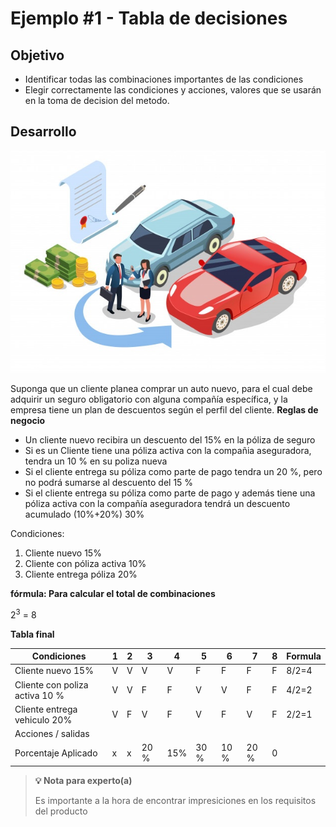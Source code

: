 # Ejemplo #1 - Tabla de decisiones

## Objetivo

* Identificar todas las combinaciones importantes de las condiciones
* Elegir correctamente las condiciones y acciones, valores que se usarán en la toma de decision del metodo.

## Desarrollo


<img src="https://github.com/beduExpert/SW-Testing-Fundamentals-2021/blob/main/Sesion-05/Ejemplo-01/assets/ejemplo_carro.jpg">

Suponga que un cliente planea comprar un auto nuevo, para el cual debe adquirir un seguro obligatorio con alguna compañía específica, y la empresa tiene un plan de descuentos según el perfil del cliente.
<b>Reglas de negocio</b>
<ul>

<li>Un cliente nuevo recibira un descuento del 15% en la póliza de seguro </li>

<li>Si es un Cliente  tiene una póliza activa con la compañia aseguradora, tendra un 10 % en su poliza nueva </li>
	
<li>Si el cliente entrega su póliza como parte de pago tendra un 20 %, pero no podrá sumarse al descuento del 15 % </li>

<li>Si el cliente entrega su póliza como parte de pago y además tiene una póliza activa con la compañía aseguradora tendrá un descuento acumulado (10%+20%) 30%  </li>

</ul>

Condiciones: 

<ol>
<li> Cliente nuevo 15% </li>
<li> Cliente con póliza activa 10% </li>
<li> Cliente entrega póliza 20% </li>

</ol>

<b> fórmula: Para calcular el total de combinaciones</b>

2<sup>3</sup> = 8

<b> Tabla final</b>


<table class="tg">
<thead>
  <tr>
    <th class="tg-0pky"><span style="font-weight:bold">Condiciones</span></th>
    <th class="tg-0pky">1</th>
    <th class="tg-0pky">2</th>
    <th class="tg-0pky">3</th>
    <th class="tg-0pky">4</th>
    <th class="tg-0pky">5</th>
    <th class="tg-0pky">6</th>
    <th class="tg-0pky">7</th>
    <th class="tg-0pky">8</th>
    <th class="tg-0lax"><span style="font-weight:bold">Formula</span></th>
  </tr>
</thead>
<tbody>
  <tr>
    <td class="tg-0pky">Cliente nuevo 15%</td>
    <td class="tg-0pky">V</td>
    <td class="tg-0pky">V</td>
    <td class="tg-0pky">V</td>
    <td class="tg-0pky">V</td>
    <td class="tg-0pky">F</td>
    <td class="tg-0pky">F</td>
    <td class="tg-0pky">F</td>
    <td class="tg-0pky">F</td>
    <td class="tg-0lax">8/2=4</td>
  </tr>
  <tr>
    <td class="tg-0pky">Cliente con poliza activa 10 %</td>
    <td class="tg-0pky">V</td>
    <td class="tg-0pky">V</td>
    <td class="tg-0pky">F</td>
    <td class="tg-0pky">F</td>
    <td class="tg-0pky">V</td>
    <td class="tg-0pky">V</td>
    <td class="tg-0pky">F</td>
    <td class="tg-0pky">F</td>
    <td class="tg-0lax">4/2=2</td>
  </tr>
  <tr>
    <td class="tg-0pky">Cliente entrega vehiculo 20%</td>
    <td class="tg-0pky">V</td>
    <td class="tg-0pky">F</td>
    <td class="tg-0pky">V</td>
    <td class="tg-0pky">F</td>
    <td class="tg-0pky">V</td>
    <td class="tg-0pky">F</td>
    <td class="tg-0pky">V</td>
    <td class="tg-0pky">F</td>
    <td class="tg-0lax">2/2=1</td>
  </tr>
  <tr>
    <td class="tg-0lax">Acciones / salidas</td>
    <td class="tg-0lax"></td>
    <td class="tg-0lax"></td>
    <td class="tg-0lax"></td>
    <td class="tg-0lax"></td>
    <td class="tg-0lax"></td>
    <td class="tg-0lax"></td>
    <td class="tg-0lax"></td>
    <td class="tg-0lax"></td>
    <td class="tg-0lax"></td>
  </tr>
  <tr>
    <td class="tg-0lax">Porcentaje Aplicado</td>
    <td class="tg-0lax">x</td>
    <td class="tg-0lax">x</td>
    <td class="tg-0lax">20 %</td>
    <td class="tg-0lax">15%</td>
    <td class="tg-0lax">30 %</td>
    <td class="tg-0lax">10 %</td>
    <td class="tg-0lax">20 %</td>
    <td class="tg-0lax">0</td>
    <td class="tg-0lax"></td>
  </tr>
</tbody>
</table>



>**💡 Nota para experto(a)**
>
> Es importante a la hora de encontrar impresiciones en los requisitos del producto

